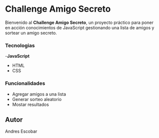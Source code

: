 # Challenge Amigo Secreto

Bienvenido al **Challenge Amigo Secreto**, un proyecto práctico para poner en acción conocimientos de JavaScript gestionando una lista de amigos y sortear un amigo secreto.

### Tecnologias
-**JavaScript**
- HTML
- CSS
  

### Funcionalidades 
- Agregar amigos a una lista
- Generar sorteo aleatorio
- Mostar resultados

## Autor
Andres Escobar
